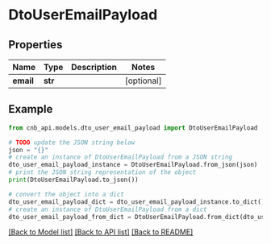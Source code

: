# DtoUserEmailPayload


## Properties

Name | Type | Description | Notes
------------ | ------------- | ------------- | -------------
**email** | **str** |  | [optional] 

## Example

```python
from cnb_api.models.dto_user_email_payload import DtoUserEmailPayload

# TODO update the JSON string below
json = "{}"
# create an instance of DtoUserEmailPayload from a JSON string
dto_user_email_payload_instance = DtoUserEmailPayload.from_json(json)
# print the JSON string representation of the object
print(DtoUserEmailPayload.to_json())

# convert the object into a dict
dto_user_email_payload_dict = dto_user_email_payload_instance.to_dict()
# create an instance of DtoUserEmailPayload from a dict
dto_user_email_payload_from_dict = DtoUserEmailPayload.from_dict(dto_user_email_payload_dict)
```
[[Back to Model list]](../README.md#documentation-for-models) [[Back to API list]](../README.md#documentation-for-api-endpoints) [[Back to README]](../README.md)


